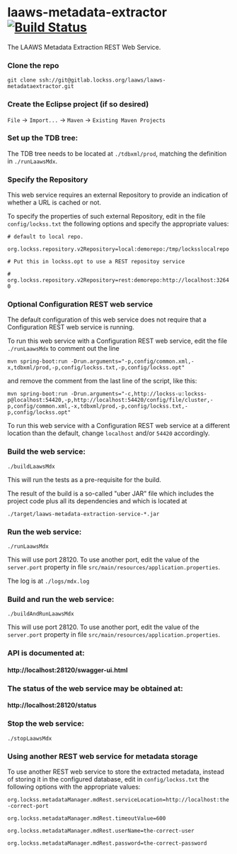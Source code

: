<!--

Copyright (c) 2000-2018 Board of Trustees of Leland Stanford Jr. University,
all rights reserved.

Redistribution and use in source and binary forms, with or without modification,
are permitted provided that the following conditions are met:

1. Redistributions of source code must retain the above copyright notice, this
list of conditions and the following disclaimer.

2. Redistributions in binary form must reproduce the above copyright notice,
this list of conditions and the following disclaimer in the documentation and/or
other materials provided with the distribution.

3. Neither the name of the copyright holder nor the names of its contributors
may be used to endorse or promote products derived from this software without
specific prior written permission.

THIS SOFTWARE IS PROVIDED BY THE COPYRIGHT HOLDERS AND CONTRIBUTORS "AS IS" AND
ANY EXPRESS OR IMPLIED WARRANTIES, INCLUDING, BUT NOT LIMITED TO, THE IMPLIED
WARRANTIES OF MERCHANTABILITY AND FITNESS FOR A PARTICULAR PURPOSE ARE
DISCLAIMED. IN NO EVENT SHALL THE COPYRIGHT HOLDER OR CONTRIBUTORS BE LIABLE FOR
ANY DIRECT, INDIRECT, INCIDENTAL, SPECIAL, EXEMPLARY, OR CONSEQUENTIAL DAMAGES
(INCLUDING, BUT NOT LIMITED TO, PROCUREMENT OF SUBSTITUTE GOODS OR SERVICES;
LOSS OF USE, DATA, OR PROFITS; OR BUSINESS INTERRUPTION) HOWEVER CAUSED AND ON
ANY THEORY OF LIABILITY, WHETHER IN CONTRACT, STRICT LIABILITY, OR TORT
(INCLUDING NEGLIGENCE OR OTHERWISE) ARISING IN ANY WAY OUT OF THE USE OF THIS
SOFTWARE, EVEN IF ADVISED OF THE POSSIBILITY OF SUCH DAMAGE.

--> 
# laaws-metadata-extractor [![Build Status](https://travis-ci.org/lockss/laaws-metadata-extractor.svg?branch=master)](https://travis-ci.org/lockss/laaws-metadata-extractor)
The LAAWS Metadata Extraction REST Web Service.

### Clone the repo
`git clone ssh://git@gitlab.lockss.org/laaws/laaws-metadataextractor.git`

### Create the Eclipse project (if so desired)
`File` -> `Import...` -> `Maven` -> `Existing Maven Projects`

### Set up the TDB tree:
The TDB tree needs to be located at `./tdbxml/prod`, matching the definition
in `./runLaawsMdx`.

### Specify the Repository
This web service requires an external Repository to provide an indication of
whether a URL is cached or not.

To specify the properties of such external Repository, edit in the file
`config/lockss.txt` the following options and specify the appropriate values:

`# default to local repo.`

`org.lockss.repository.v2Repository=local:demorepo:/tmp/locksslocalrepo`

`# Put this in lockss.opt to use a REST repositoy service`

`# org.lockss.repository.v2Repository=rest:demorepo:http://localhost:32640`

### Optional Configuration REST web service
The default configuration of this web service does not require that a
Configuration REST web service is running.

To run this web service with a Configuration REST web service, edit the file
`./runLaawsMdx` to comment out the line

`mvn spring-boot:run -Drun.arguments="-p,config/common.xml,-x,tdbxml/prod,-p,config/lockss.txt,-p,config/lockss.opt"`

and remove the comment from the last line of the script, like this:

`mvn spring-boot:run -Drun.arguments="-c,http://lockss-u:lockss-p@localhost:54420,-p,http://localhost:54420/config/file/cluster,-p,config/common.xml,-x,tdbxml/prod,-p,config/lockss.txt,-p,config/lockss.opt"`

To run this web service with a Configuration REST web service at a different
location than the default, change `localhost` and/or `54420` accordingly.

### Build the web service:
`./buildLaawsMdx`

This will run the tests as a pre-requisite for the build.

The result of the build is a so-called "uber JAR" file which includes the
project code plus all its dependencies and which is located at

`./target/laaws-metadata-extraction-service-*.jar`

### Run the web service:
`./runLaawsMdx`

This will use port 28120. To use another port, edit the value of the
`server.port` property in file
`src/main/resources/application.properties`.

The log is at `./logs/mdx.log`

### Build and run the web service:
`./buildAndRunLaawsMdx`

This will use port 28120. To use another port, edit the value of the
`server.port` property in file
`src/main/resources/application.properties`.

### API is documented at:
#### http://localhost:28120/swagger-ui.html

### The status of the web service may be obtained at:
#### http://localhost:28120/status

### Stop the web service:
`./stopLaawsMdx`

### Using another REST web service for metadata storage
To use another REST web service to store the extracted metadata, instead of
storing it in the configured database, edit in `config/lockss.txt` the
following options with the appropriate values:

`org.lockss.metadataManager.mdRest.serviceLocation=http://localhost:the-correct-port`

`org.lockss.metadataManager.mdRest.timeoutValue=600`

`org.lockss.metadataManager.mdRest.userName=the-correct-user`

`org.lockss.metadataManager.mdRest.password=the-correct-password`
